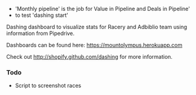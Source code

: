 
- 'Monthly pipeline' is the job for Value in Pipeline and Deals in Pipeline'
- to test 'dashing start' 


Dashing dashboard to visualize stats for Racery and Adbiblio team using information from Pipedrive.

Dashboards can be found here: https://mountolympus.herokuapp.com

Check out http://shopify.github.com/dashing for more information.

### Todo
- Script to screenshot races
